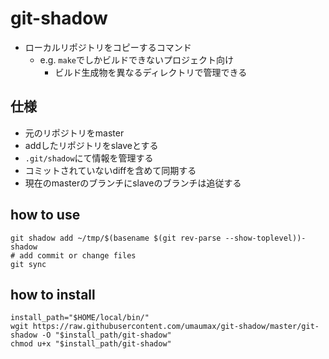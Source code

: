 # git-shadow

* ローカルリポジトリをコピーするコマンド
  * e.g. `make`でしかビルドできないプロジェクト向け
    * ビルド生成物を異なるディレクトリで管理できる

## 仕様
* 元のリポジトリをmaster
* addしたリポジトリをslaveとする
* `.git/shadow`にて情報を管理する
* コミットされていないdiffを含めて同期する
* 現在のmasterのブランチにslaveのブランチは追従する

## how to use
```
git shadow add ~/tmp/$(basename $(git rev-parse --show-toplevel))-shadow
# add commit or change files
git sync
```

## how to install
```
install_path="$HOME/local/bin/"
wgit https://raw.githubusercontent.com/umaumax/git-shadow/master/git-shadow -O "$install_path/git-shadow"
chmod u+x "$install_path/git-shadow"
```
